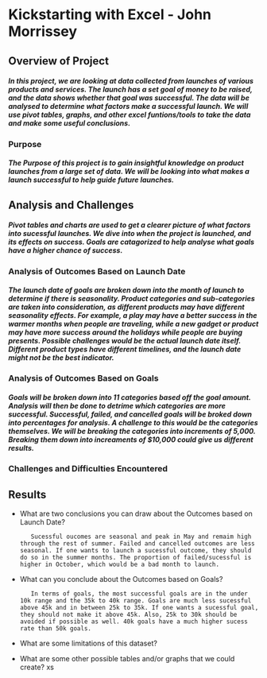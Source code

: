 # Kickstarting with Excel -  John Morrissey 

## Overview of Project
##### In this project, we are looking at data collected from launches of various products and services. The launch has a set goal of money to be raised, and the data shows whether that goal was successful. The data will be analysed to determine what factors make a successful launch. We will use pivot tables, graphs, and other excel funtions/tools to take the data and make some useful conclusions. 


### Purpose
##### The Purpose of this project is to gain insightful knowledge on product launches from a large set of data. We will be looking into what makes a launch successful to help guide future launches.    

## Analysis and Challenges

##### Pivot tables and charts are used to get a clearer picture of what factors into sucessful launches. We dive into when the project is launched, and its effects on success. Goals are catagorized to help analyse what goals have a higher chance of success.  

### Analysis of Outcomes Based on Launch Date
 
##### The launch date of goals are broken down into the month of launch to determine if there is seasonality. Product categories and sub-categories are taken into consideration, as different products may have different seasonality effects. For example, a play may have a better success in the warmer months when people are traveling, while a new gadget or product may have more success around the holidays while people are buying presents. Possible challenges would be the actual launch date itself. Different product types have different timelines, and the launch date might not be the best indicator. 



### Analysis of Outcomes Based on Goals

##### Goals will be broken down into 11 categories based off the goal amount. Analysis will then be done to detrime which categories are more successful. Successful, failed, and cancelled goals will be broked down into percentages for analysis. A challenge to this would be the categories themselves. We will be breaking the categories into increments of 5,000. Breaking them down into increaments of $10,000 could give us different results. 




### Challenges and Difficulties Encountered

## Results

- What are two conclusions you can draw about the Outcomes based on Launch Date?

         Sucessful oucomes are seasonal and peak in May and remaim high through the rest of summer. Failed and cancelled outcomes are less seasonal. If one wants to launch a sucessful outcome, they should do so in the summer months. The proportion of failed/sucessful is higher in October, which would be a bad month to launch. 

- What can you conclude about the Outcomes based on Goals?
        
         In terms of goals, the most successful goals are in the under 10k range and the 35k to 40k range. Goals are much less sucessful above 45k and in between 25k to 35k. If one wants a sucessful goal, they should not make it above 45k. Also, 25k to 30k should be avoided if possible as well. 40k goals have a much higher sucess rate than 50k goals. 

- What are some limitations of this dataset?




- What are some other possible tables and/or graphs that we could create?
xs